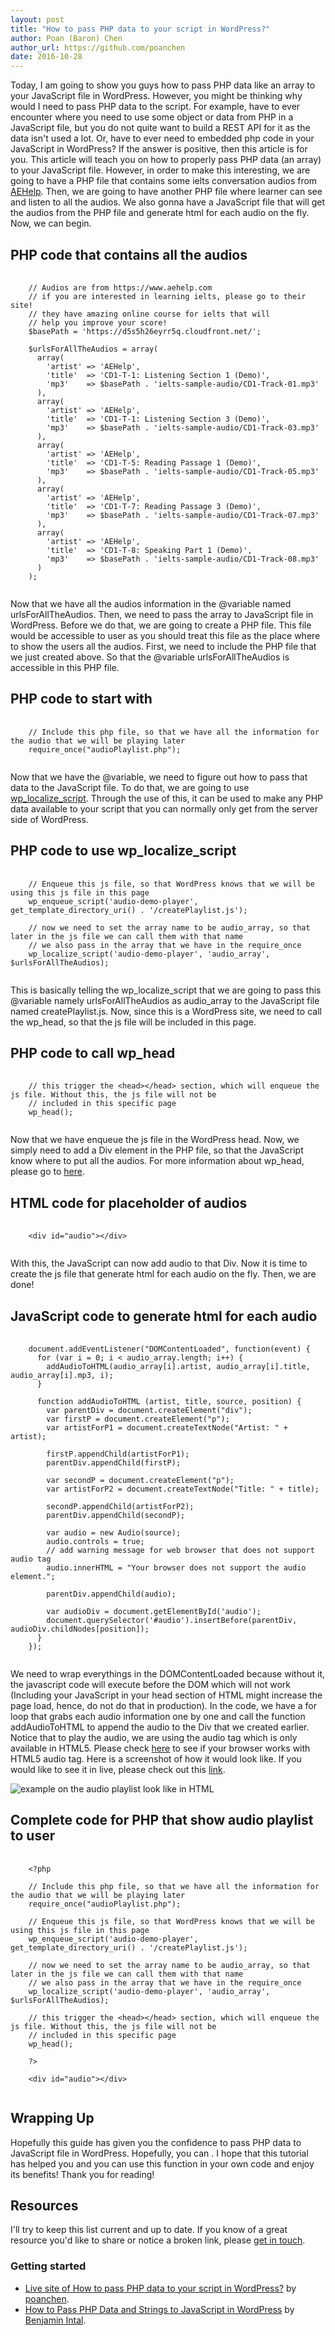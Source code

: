 ```yaml
---
layout: post
title: "How to pass PHP data to your script in WordPress?"
author: Poan (Baron) Chen
author_url: https://github.com/poanchen
date: 2016-10-28
---
```

Today, I am going to show you guys how to pass PHP data like an array to your JavaScript file in WordPress. However, you might be thinking why would I need to pass PHP data to the script. For example, have to ever encounter where you need to use some object or data from PHP in a JavaScript file, but you do not quite want to build a REST API for it as the data isn't used a lot. Or, have to ever need to embedded php code in your JavaScript in WordPress? If the answer is positive, then this article is for you. This article will teach you on how to properly pass PHP data (an array) to your JavaScript file. However, in order to make this interesting, we are going to have a PHP file that contains some ielts conversation audios from [AEHelp](https://www.aehelp.com/). Then, we are going to have another PHP file where learner can see and listen to all the audios. We also gonna have a JavaScript file that will get the audios from the PHP file and generate html for each audio on the fly. Now, we can begin.

## PHP code that contains all the audios

<pre>
  <code class="php">
    // Audios are from https://www.aehelp.com
    // if you are interested in learning ielts, please go to their site!
    // they have amazing online course for ielts that will
    // help you improve your score!
    $basePath = 'https://d5s5h26eyrr5q.cloudfront.net/';

    $urlsForAllTheAudios = array(
      array(
        'artist' => 'AEHelp',
        'title'  => 'CD1-T-1: Listening Section 1 (Demo)',
        'mp3'    => $basePath . 'ielts-sample-audio/CD1-Track-01.mp3'
      ),
      array(
        'artist' => 'AEHelp',
        'title'  => 'CD1-T-1: Listening Section 3 (Demo)',
        'mp3'    => $basePath . 'ielts-sample-audio/CD1-Track-03.mp3'
      ),
      array(
        'artist' => 'AEHelp',
        'title'  => 'CD1-T-5: Reading Passage 1 (Demo)',
        'mp3'    => $basePath . 'ielts-sample-audio/CD1-Track-05.mp3'
      ),
      array(
        'artist' => 'AEHelp',
        'title'  => 'CD1-T-7: Reading Passage 3 (Demo)',
        'mp3'    => $basePath . 'ielts-sample-audio/CD1-Track-07.mp3'
      ),
      array(
        'artist' => 'AEHelp',
        'title'  => 'CD1-T-8: Speaking Part 1 (Demo)',
        'mp3'    => $basePath . 'ielts-sample-audio/CD1-Track-08.mp3'
      )
    );
  </code>
</pre>
Now that we have all the audios information in the @variable named urlsForAllTheAudios. Then, we need to pass the array to JavaScript file in WordPress. Before we do that, we are going to create a PHP file. This file would be accessible to user as you should treat this file as the place where to show the users all the audios. First, we need to include the PHP file that we just created above. So that the @variable urlsForAllTheAudios is accessible in this PHP file.

## PHP code to start with

<pre>
  <code class="php">
    // Include this php file, so that we have all the information for the audio that we will be playing later
    require_once("audioPlaylist.php");
  </code>
</pre>
Now that we have the @variable, we need to figure out how to pass that data to the JavaScript file. To do that, we are going to use [wp_localize_script](https://codex.wordpress.org/Function_Reference/wp_localize_script). Through the use of this, it can be used to make any PHP data available to your script that you can normally only get from the server side of WordPress.

## PHP code to use wp_localize_script

<pre>
  <code class="php">
    // Enqueue this js file, so that WordPress knows that we will be using this js file in this page
    wp_enqueue_script('audio-demo-player', get_template_directory_uri() . '/createPlaylist.js');

    // now we need to set the array name to be audio_array, so that later in the js file we can call them with that name
    // we also pass in the array that we have in the require_once
    wp_localize_script('audio-demo-player', 'audio_array', $urlsForAllTheAudios);
  </code>
</pre>
This is basically telling the wp_localize_script that we are going to pass this @variable namely urlsForAllTheAudios as audio_array to the JavaScript file named createPlaylist.js. Now, since this is a WordPress site, we need to call the wp_head, so that the js file will be included in this page.

## PHP code to call wp_head

<pre>
  <code class="php">
    // this trigger the &lt;head&gt;&lt;/head&gt; section, which will enqueue the js file. Without this, the js file will not be
    // included in this specific page
    wp_head();
  </code>
</pre>
Now that we have enqueue the js file in the WordPress head. Now, we simply need to add a Div element in the PHP file, so that the JavaScript know where to put all the audios. For more information about wp_head, please go to [here](https://codex.wordpress.org/Plugin_API/Action_Reference/wp_head).

## HTML code for placeholder of audios

<pre>
  <code class="html">
    &lt;div id="audio"&gt;&lt;/div&gt;
  </code>
</pre>
With this, the JavaScript can now add audio to that Div. Now it is time to create the js file that generate html for each audio on the fly. Then, we are done!

## JavaScript code to generate html for each audio

<pre>
  <code class="javascript">
    document.addEventListener("DOMContentLoaded", function(event) { 
      for (var i = 0; i < audio_array.length; i++) {
        addAudioToHTML(audio_array[i].artist, audio_array[i].title, audio_array[i].mp3, i);
      }

      function addAudioToHTML (artist, title, source, position) {
        var parentDiv = document.createElement("div");
        var firstP = document.createElement("p");
        var artistForP1 = document.createTextNode("Artist: " + artist);

        firstP.appendChild(artistForP1);
        parentDiv.appendChild(firstP);

        var secondP = document.createElement("p");
        var artistForP2 = document.createTextNode("Title: " + title);

        secondP.appendChild(artistForP2);
        parentDiv.appendChild(secondP);

        var audio = new Audio(source);
        audio.controls = true;
        // add warning message for web browser that does not support audio tag
        audio.innerHTML = "Your browser does not support the audio element.";

        parentDiv.appendChild(audio);

        var audioDiv = document.getElementById('audio');
        document.querySelector('#audio').insertBefore(parentDiv, audioDiv.childNodes[position]);
      }
    });
  </code>
</pre>
We need to wrap everythings in the DOMContentLoaded because without it, the javascript code will execute before the DOM which will not work (Including your JavaScript in your head section of HTML might increase the page load, hence, do not do that in production). In the code, we have a for loop that grabs each audio information one by one and call the function addAudioToHTML to append the audio to the Div that we created earlier. Notice that to play the audio, we are using the audio tag which is only available in HTML5. Please check [here](http://www.w3schools.com/html/html5_audio.asp) to see if your browser works with HTML5 audio tag. Here is a screenshot of how it would look like. If you would like to see it in live, please check out this [link](https://www.jenrenalcare.com/upload/poanchen.github.io/sample-code/2016/10/28/how-to-pass-php-data-to-your-script-in-wordpress/showPlaylistToUser.php).

<img src="/img/2016/10/28/how-to-pass-php-data-to-your-script-in-wordpress/audioPlaylist.PNG" alt="example on the audio playlist look like in HTML"><br>

## Complete code for PHP that show audio playlist to user

<pre>
  <code class="php">
    &lt;?php

    // Include this php file, so that we have all the information for the audio that we will be playing later
    require_once("audioPlaylist.php");

    // Enqueue this js file, so that WordPress knows that we will be using this js file in this page
    wp_enqueue_script('audio-demo-player', get_template_directory_uri() . '/createPlaylist.js');

    // now we need to set the array name to be audio_array, so that later in the js file we can call them with that name
    // we also pass in the array that we have in the require_once
    wp_localize_script('audio-demo-player', 'audio_array', $urlsForAllTheAudios);

    // this trigger the &lt;head&gt;&lt;/head&gt; section, which will enqueue the js file. Without this, the js file will not be
    // included in this specific page
    wp_head();

    ?&gt;
    
    &lt;div id="audio"&gt;&lt;/div&gt;
  </code>
</pre>

## Wrapping Up

Hopefully this guide has given you the confidence to pass PHP data to JavaScript file in WordPress. Hopefully, you can . I hope that this tutorial has helped you and you can use this function in your own code and enjoy its benefits! Thank you for reading!

## Resources

I'll try to keep this list current and up to date. If you know of a great resource you'd like to share or notice a broken link, please [get in touch](https://github.com/poanchen).

### Getting started

* [Live site of How to pass PHP data to your script in WordPress?](https://www.jenrenalcare.com/upload/poanchen.github.io/sample-code/2016/10/28/how-to-pass-php-data-to-your-script-in-wordpress/showPlaylistToUser.php) by [poanchen](https://github.com/poanchen).
* [How to Pass PHP Data and Strings to JavaScript in WordPress](https://code.tutsplus.com/tutorials/how-to-pass-php-data-and-strings-to-javascript-in-wordpress--wp-34699) by [Benjamin Intal](https://tutsplus.com/authors/benjamin-intal).
